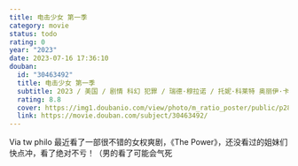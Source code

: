 ```yaml
---
title: 电击少女 第一季
category: movie
status: todo
rating: 0
year: "2023"
date: 2023-07-16 17:36:10
douban:
  id: "30463492"
  title: 电击少女 第一季
  subtitle: 2023 / 美国 / 剧情 科幻 犯罪 / 瑞德·穆拉诺 / 托妮·科莱特 奥丽伊·卡瓦洛
  rating: 8.8
  cover: https://img1.doubanio.com/view/photo/m_ratio_poster/public/p2890367559.jpg
  link: https://movie.douban.com/subject/30463492/
---
```


Via tw philo 最近看了一部很不错的女权爽剧，《The Power》，还没看过的姐妹们快点冲，看了绝对不亏！（男的看了可能会气死